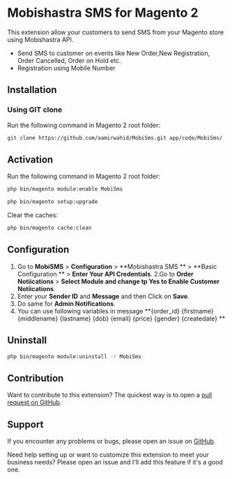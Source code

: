 # Mobishastra SMS for Magento 2

This extension allow your customers to send SMS from your Magento store using Mobishastra API. 
- Send SMS to customer on events like New Order,New Registration, Order Cancelled, Order on Hold etc.
- Registration using Mobile Number

## Installation

### Using GIT clone

Run the following command in Magento 2 root folder:
```sh
git clone https://github.com/aamirwahid/MobiSms.git app/code/MobiSms/
```

## Activation

Run the following command in Magento 2 root folder:
```sh
php bin/magento module:enable MobiSms
```
```sh
php bin/magento setup:upgrade
```

Clear the caches:
```sh
php bin/magento cache:clean
```

## Configuration

1. Go to **MobiSMS** > **Configuration** > **Mobishastra SMS ** > **Basic Configuration ** > **Enter Your API Credentials**.
2.Go to  **Order Notiications** > **Select Module and change tp Yes to Enable Customer Notiications**.
3. Enter your **Sender ID** and **Message** and then Click on **Save**.
4. Do same for **Admin Notifications**. 
5. You can use following variables in message **{order_id} {firstname} {middlename} {lastname} {dob} {email} {price} {gender} {createdate} **
            
## Uninstall

```sh
php bin/magento module:uninstall -r MobiSms
```

## Contribution

Want to contribute to this extension? The quickest way is to open a [pull request on GitHub](https://help.github.com/articles/using-pull-requests).


## Support

If you encounter any problems or bugs, please open an issue on [GitHub](https://github.com/aamirwahid/MobiSms/issues).

Need help setting up or want to customize this extension to meet your business needs? Please open an issue and I'll add this feature if it's a good one.
